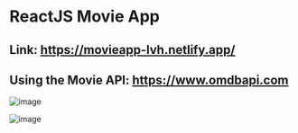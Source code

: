 # ReactJS Movie App 
## Link: https://movieapp-lvh.netlify.app/
## Using the Movie API: https://www.omdbapi.com


![image](https://github.com/lvhoaa/ReactJSMovieSearch/assets/87745938/4948adee-268f-49cd-8267-dd7aed98724a)


![image](https://github.com/lvhoaa/ReactJSMovieSearch/assets/87745938/a70c9a58-efaf-49f6-a091-59e1342f6c39)
